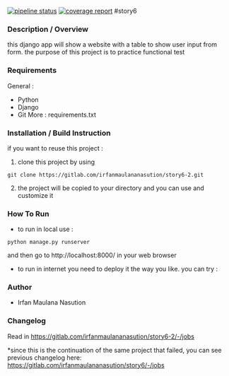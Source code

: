 [![pipeline status](https://gitlab.com/irfanmaulananasution/story6-2/badges/master/pipeline.svg)](https://gitlab.com/irfanmaulananasution/story6-2/commits/master)
[![coverage report](https://gitlab.com/irfanmaulananasution/story6-2/badges/master/coverage.svg)](https://gitlab.com/irfanmaulananasution/story6-2/commits/master)
#story6

### Description / Overview
this django app will show a website with a table to show user input from form. the purpose of this project is to practice functional test


### Requirements 
General :
- Python
- Django
- Git
More : requirements.txt

### Installation / Build Instruction
if you want to reuse this project :
1. clone this project by using 
```
git clone https://gitlab.com/irfanmaulananasution/story6-2.git
```
2. the project will be copied to your directory and you can use and customize it

### How To Run
- to run in local use :
```
python manage.py runserver
```
and then go to http://localhost:8000/ in your web browser
- to run in internet you need to deploy it the way you like. you can try :

### Author
- Irfan Maulana Nasution

### Changelog
Read in https://gitlab.com/irfanmaulananasution/story6-2/-/jobs

*since this is the continuation of the same project that failed,  you can see previous changelog here:
https://gitlab.com/irfanmaulananasution/story6/-/jobs
